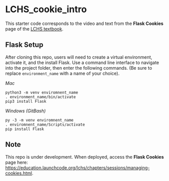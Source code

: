 # LCHS_cookie_intro
This starter code corresponds to the video and text from the **Flask Cookies** page of the [LCHS textbook](https://education.launchcode.org/lchs/index.html).

## Flask Setup
After cloning this repo, users will need to create a virtual environment, activate it, and the install Flask. Use a command line interface to navigate into the project folder, then enter the following commands. (Be sure to replace `environment_name` with a name of your choice).

*Mac*
```
python3 -m venv enviromnent_name
. environment_name/bin/activate
pip3 install Flask
```

*Windows (GitBash)*
```
py -3 -m venv enviromnent_name
. enviromnent_name/Scripts/activate
pip install Flask
```

## Note
This repo is under development. When deployed, access the **Flask Cookies** page here: https://education.launchcode.org/lchs/chapters/sessions/managing-cookies.html.

